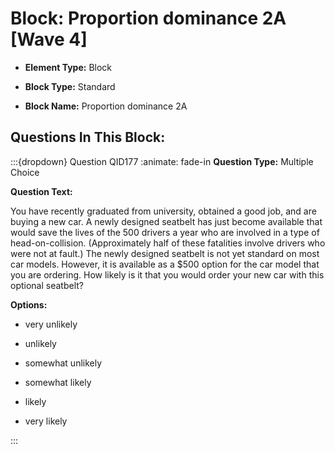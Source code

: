 # Block: Proportion dominance 2A [Wave 4]



- **Element Type:** Block


- **Block Type:** Standard


- **Block Name:** Proportion dominance 2A


## Questions In This Block:


:::{dropdown} Question QID177
:animate: fade-in
**Question Type:** Multiple Choice

**Question Text:**

You have recently graduated from university, obtained a good job, and are buying a new car. A newly designed seatbelt has just become available that would save the lives of the 500 drivers a year who are involved in a type of head-on-collision. (Approximately half of these fatalities involve drivers who were not at fault.) The newly designed seatbelt is not yet standard on most car models. However, it is available as a $500 option for the car model that you are ordering. How likely is it that you would order your new car with this optional seatbelt?

**Options:**

* very unlikely

* unlikely

* somewhat unlikely

* somewhat likely

* likely

* very likely


:::



